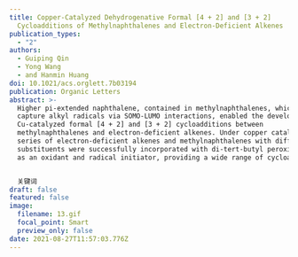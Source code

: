 ```yaml
---
title: Copper-Catalyzed Dehydrogenative Formal [4 + 2] and [3 + 2]
  Cycloadditions of Methylnaphthalenes and Electron-Deficient Alkenes
publication_types:
  - "2"
authors:
  - Guiping Qin
  - Yong Wang
  - and Hanmin Huang
doi: 10.1021/acs.orglett.7b03194
publication: Organic Letters
abstract: >-
  Higher pi-extended naphthalene, contained in methylnaphthalenes, which could
  capture alkyl radicals via SOMO-LUMO interactions, enabled the development of
  Cu-catalyzed formal [4 + 2] and [3 + 2] cycloadditions between
  methylnaphthalenes and electron-deficient alkenes. Under copper catalysis, a
  series of electron-deficient alkenes and methylnaphthalenes with different
  substituents were successfully incorporated with di-tert-butyl peroxide (TBP)
  as an oxidant and radical initiator, providing a wide range of cycloadducts.


  关键词
draft: false
featured: false
image:
  filename: 13.gif
  focal_point: Smart
  preview_only: false
date: 2021-08-27T11:57:03.776Z
---
```

